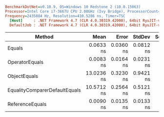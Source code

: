 ``` ini

BenchmarkDotNet=v0.10.9, OS=Windows 10 Redstone 2 (10.0.15063)
Processor=Intel Core i7-3667U CPU 2.00GHz (Ivy Bridge), ProcessorCount=4
Frequency=2435884 Hz, Resolution=410.5286 ns, Timer=TSC
  [Host]     : .NET Framework 4.7 (CLR 4.0.30319.42000), 64bit RyuJIT-v4.7.2102.0
  DefaultJob : .NET Framework 4.7 (CLR 4.0.30319.42000), 64bit RyuJIT-v4.7.2102.0


```
 |                        Method |       Mean |     Error |    StdDev | Scaled | ScaledSD |
 |------------------------------ |-----------:|----------:|----------:|-------:|---------:|
 |                        Equals |  0.0633 ns | 0.0360 ns | 0.0812 ns |      ? |        ? |
 |                OperatorEquals |  0.0083 ns | 0.0164 ns | 0.0231 ns |      ? |        ? |
 |                  ObjectEquals | 13.0236 ns | 0.3230 ns | 0.9421 ns |      ? |        ? |
 | EqualityComparerDefaultEquals | 10.5712 ns | 0.2564 ns | 0.5121 ns |      ? |        ? |
 |               ReferenceEquals |  0.0090 ns | 0.0135 ns | 0.0133 ns |      ? |        ? |
